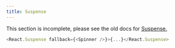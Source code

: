 ```yaml
---
title: Suspense
---
```


<Wip>

This section is incomplete, please see the old docs for [Suspense.](https://reactjs.org/docs/react-api.html#reactsuspense)

</Wip>


<Intro>

```js
<React.Suspense fallback={<Spinner />}>{...}</React.Suspense>
```

</Intro>

<InlineToc />
